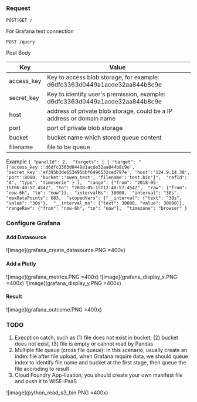 

### Request

`POST|GET /`

For Grafana test connection

`POST /query`

Post Body

|Key       | Value                                                                       |
|----------|-----------------------------------------------------------------------------|
|access_key| Key to access blob storage, for example: d6dfc3363d0449a1acde32aa844b8c9e   |
|secret_key| Key to identify user's premission, example: d6dfc3363d0449a1acde32aa844b8c9e|
|host      | address of private blob storage, could be a IP address or domain name       |
|port      | port of private blob storage                                                |
|bucket    |bucket name which stored queue content                                       |
|filename  |file to be queue                                                             |

Example
`{
	"panelId": 2, 
	"targets": [
		{
			"target": "{'access_key':'d6dfc3363d0449a1acde32aa844b8c9e', 'secret_key':'ef395b3de653495bbf6490532ced797e', 'host':'124.9.14.38', 'port':8080, 'bucket':'owen_test', 'filename':'test.bin'}", 
			"refId": "A", "type": "timeserie"
		}
	], 
	"range": {"from": "2018-05-15T06:40:57.454Z", "to": "2018-05-15T12:40:57.454Z", 
	"raw": {"from": "now-6h", "to": "now"}}, 
	"intervalMs": 30000, 
	"interval": "30s", 
	"maxDataPoints": 683, 
	"scopedVars": {"__interval": {"text": "30s", "value": "30s"}, 
	"__interval_ms": {"text": 30000, "value": 30000}}, 
	"rangeRaw": {"from": "now-6h", "to": "now"}, 
	"timezone": "browser"
}`

### Configure Grafana

#### Add Datasource
![image](grafana_create_datasource.PNG =400x)

#### Add a Plotly
![image](grafana_metrics.PNG =400x)
![image](grafana_display_x.PNG =400x)
![image](grafana_display_y.PNG =400x)

#### Result
![image](grafana_outcome.PNG =400x)

### TODO
1. Execption catch, such as (1) file does not exist in bucket, (2) bucket does not exist, (3) file is empty or cannot read by Pandas
2. Multiple file queue (cross file queue): in this scenario, usually create an index file after file upload, when Grafana require data, we should queue index to identify file name and bucket at the first stage, then queue the file accroding to result
3. Cloud Foundry App-lization, you should create your own manifest file and push it to WISE-PaaS

![image](python_read_s3_bin.PNG =400x)
